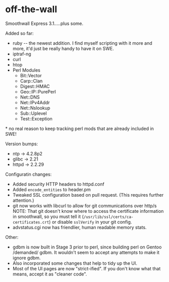 off-the-wall
============
Smoothwall Express 3.1.....plus some.

Added so far:
* ruby -- the newest addition. I find myself scripting with it more and more, it'd just be really handy to have it on SWE.
* iptraf-ng
* curl
* htop
* Perl Modules
	* Bit::Vector
	* Carp::Clan
	* Digest::HMAC
	* Geo::IP::PurePerl
	* Net::DNS
	* Net::IPv4Addr
	* Net::Nslookup
	* Sub::Uplevel
	* Test::Exception

\* no real reason to keep tracking perl mods that are already included in SWE!

Version bumps:
* ntp -> 4.2.8p2
* glibc -> 2.21
* httpd -> 2.2.29

Configuratin changes:
* Added security HTTP headers to httpd.conf
* Added `encode_entities` to header.pm
* Tweaked SSL configuration based on pull request.  (This requires further attention.)
* git now works with libcurl to allow for git communications over http/s
NOTE: That git doesn't know where to access the certificate information in smoothwall, so you must tell it (`/usr/lib/ssl/certs/ca-certificates.crt`) or disable `sslVerify` in your git config.
* advstatus.cgi now has friendlier, human readable memory stats.

Other:
* gdbm is now built in Stage 3 prior to perl, since building perl on Gentoo /demanded/ gdbm.  It wouldn't seem to accept any attempts to make it ignore gdbm.
* Also incorporated some changes that help to tidy up the UI.
* Most of the UI pages are now "strict-ified".  If you don't know what that means, accept it as "cleaner code".

